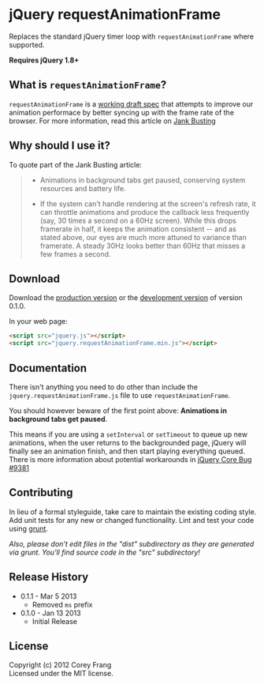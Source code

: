 # jQuery requestAnimationFrame

Replaces the standard jQuery timer loop with `requestAnimationFrame` where supported.

**Requires jQuery 1.8+**

## What is `requestAnimationFrame`?

`requestAnimationFrame` is a [working draft spec](http://www.w3.org/TR/animation-timing/#requestAnimationFrame) that attempts to improve our animation performace by better syncing up with the frame rate of the browser.  For more information, read this article on [Jank Busting](http://www.html5rocks.com/en/tutorials/speed/rendering/)

## Why should I use it?

To quote part of the Jank Busting article:

> * Animations in background tabs get paused, conserving system resources and battery life.
>
> * If the system can't handle rendering at the screen's refresh rate, it can throttle animations and produce the callback less frequently (say, 30 times a second on a 60Hz screen). While this drops framerate in half, it keeps the animation consistent -- and as stated above, our eyes are much more attuned to variance than framerate. A steady 30Hz looks better than 60Hz that misses a few frames a second.

## Download

Download the [production version][min] or the [development version][max] of version 0.1.0.

[min]: https://raw.github.com/gnarf37/jquery-requestAnimationFrame/0.1.0/dist/jquery.requestAnimationFrame.min.js
[max]: https://raw.github.com/gnarf37/jquery-requestAnimationFrame/0.1.0/dist/jquery.requestAnimationFrame.js

In your web page:

```html
<script src="jquery.js"></script>
<script src="jquery.requestAnimationFrame.min.js"></script>
```

## Documentation

There isn't anything you need to do other than include the `jquery.requestAnimationFrame.js` file to use `requestAnimationFrame`.

You should however beware of the first point above: **Animations in background tabs get paused**.

This means if you are using a `setInterval` or `setTimeout` to queue up new animations, when the user returns to the backgrounded page, jQuery will finally see an animation finish, and then start playing everything queued.  There is more information about potential workarounds in [jQuery Core Bug #9381](http://bugs.jquery.com/ticket/9381)

## Contributing
In lieu of a formal styleguide, take care to maintain the existing coding style. Add unit tests for any new or changed functionality. Lint and test your code using [grunt](https://github.com/cowboy/grunt).

_Also, please don't edit files in the "dist" subdirectory as they are generated via grunt. You'll find source code in the "src" subdirectory!_

## Release History

* 0.1.1 - Mar 5 2013
  * Removed `ms` prefix
* 0.1.0 - Jan 13 2013
  * Initial Release

## License
Copyright (c) 2012 Corey Frang  
Licensed under the MIT license.
